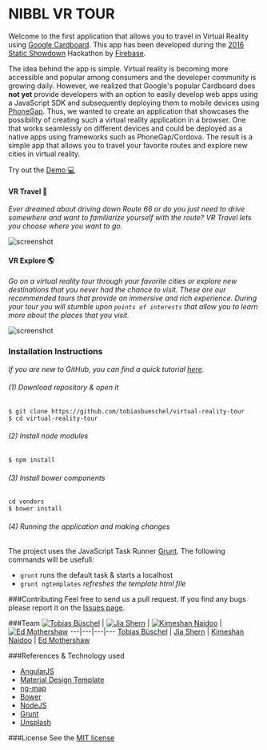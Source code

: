 # NIBBL VR TOUR
Welcome to the first application that allows you to travel in Virtual Reality using [Google Cardboard](https://www.google.com/get/cardboard/).
This app has been developed during the [2016 Static Showdown](https://2016.staticshowdown.com/) Hackathon by [Firebase](https://www.firebase.com/).

The idea behind the app is simple. Virtual reality is becoming more accessible and popular among consumers and the developer community is growing daily. However, we realized that Google's popular Cardboard does **not yet** provide developers with an option to easily develop web apps using a JavaScript SDK and subsequently deploying them to mobile devices using [PhoneGap](http://phonegap.com/). Thus, we wanted to create an application that showcases the possibility of creating such a virtual reality application in a browser. One that works seamlessly on different devices and could be deployed as a native apps using frameworks such as PhoneGap/Cordova. The result is a simple app that allows you to travel your favorite routes and explore new cities in virtual reality.

Try out the [Demo :computer:](https://vrtour.firebaseapp.com/)


#### VR Travel :round_pushpin:
*Ever dreamed about driving down Route 66 or do you just need to drive somewhere and want to familiarize yourself with the route? VR Travel lets you choose where you want to go.*

![screenshot](https://github.com/staticshowdown/ss16-nibbl/blob/master/app/img/travel.png)

#### VR Explore :earth_americas:
*Go on a virtual reality tour through your favorite cities or explore new destinations that you never had the chance to visit. These are our recommended tours that provide an immersive and rich experience. During your tour you will stumble upon `points of interests` that allow you to learn more about the places that you visit.*

![screenshot](https://github.com/staticshowdown/ss16-nibbl/blob/master/app/img/explore.png)



### Installation Instructions
*If you are new to GitHub, you can find a quick tutorial [here](http://readwrite.com/2013/09/30/understanding-github-a-journey-for-beginners-part-1).*

###### (1) Download repository & open it
```
$ git clone https://github.com/tobiasbueschel/virtual-reality-tour
$ cd virtual-reality-tour
```

###### (2) Install node modules
```
$ npm install
```

###### (3) Install bower components
```
cd vendors
$ bower install
```

###### (4) Running the application and making changes
The project uses the JavaScript Task Runner [Grunt](http://gruntjs.com/). The following commands will be usefull:

+ `grunt` runs the default task & starts a localhost
+ `grunt ngtemplates` _refreshes the template html file_


###Contributing
Feel free to send us a pull request. If you find any bugs please report it on the [Issues page](https://github.com/tobiasbueschel/virtual-reality-tour/issues).

###Team
[![Tobias Büschel](https://avatars1.githubusercontent.com/u/13087421?v=3&s=460)](https://github.com/tobiasbueschel) | [![Jia Shern](https://avatars3.githubusercontent.com/u/7147813?v=3&s=460)](https://github.com/saffront) | [![Kimeshan Naidoo](https://avatars1.githubusercontent.com/u/8416897?v=3&s=460)](https://github.com/kimeshan) | [![Ed Mothershaw](https://avatars2.githubusercontent.com/u/15124498?v=3&s=460)](https://github.com/edmothershaw)
---|---|---|---
[Tobias Büschel](https://github.com/tobiasbueschel) | [Jia Shern](https://github.com/saffront) | [Kimeshan Naidoo](https://github.com/kimeshan) | [Ed Mothershaw](https://github.com/edmothershaw)


###References & Technology used
+ [AngularJS](https://angularjs.org/)
+ [Material Design Template](http://byrushan.com/projects/ma/1-5-2/)
+ [ng-map](http://ngmap.github.io/#/!street-view_road_trip.html)
+ [Bower](http://bower.io/)
+ [NodeJS](https://nodejs.org/en/)
+ [Grunt](http://gruntjs.com/)
+ [Unsplash](http://unsplash.com/)


###License
See the [MIT license](https://github.com/staticshowdown/ss16-nibbl/edit/master/LICENSE)

